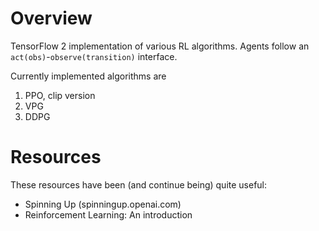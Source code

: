 # Overview
TensorFlow 2 implementation of various RL algorithms.
Agents follow an ```act(obs)```-```observe(transition)``` interface.

Currently implemented algorithms are
1. PPO, clip version
2. VPG
3. DDPG

# Resources
These resources have been (and continue being) quite useful:

- Spinning Up (spinningup.openai.com)
- Reinforcement Learning: An introduction
